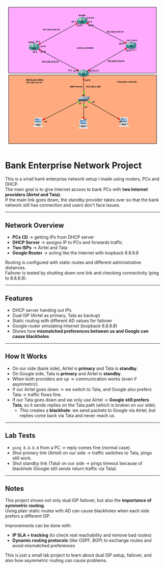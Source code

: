 ![Network Topology](topology.png)

# Bank Enterprise Network Project

This is a small bank enterprise network setup I made using routers, PCs and DHCP.  
The main goal is to give Internet access to bank PCs with **two Internet providers (Airtel and Tata)**.  
If the main link goes down, the standby provider takes over so that the bank network still has connection and users don't face issues.

---

## Network Overview
- **PCs (3)** → getting IPs from DHCP server  
- **DHCP Server** → assigns IP to PCs and forwards traffic  
- **Two ISPs** → Airtel and Tata  
- **Google Router** → acting like the Internet with loopback 8.8.8.8  

Routing is configured with static routes and different administrative distances.  
Failover is tested by shutting down one link and checking connectivity (ping to 8.8.8.8).  

---

## Features
- DHCP server handing out IPs  
- Dual ISP (Airtel as primary, Tata as backup)  
- Static routing with different AD values for failover  
- Google router simulating Internet (loopback 8.8.8.8)  
- Shows how **mismatched preferences between us and Google can cause blackholes**  

---

## How It Works
- On our side (bank side), Airtel is **primary** and Tata is **standby**.  
- On Google side, Tata is **primary** and Airtel is **standby**.  
- When both providers are up → communication works (even if asymmetric).  
- If our Airtel goes down → we switch to Tata, and Google also prefers Tata → traffic flows fine.  
- If our Tata goes down and we only use Airtel → **Google still prefers Tata**, so it sends replies on the Tata path (which is broken on our side).  
  - This creates a **blackhole**: we send packets to Google via Airtel, but replies come back via Tata and never reach us.  

---

## Lab Tests
- `ping 8.8.8.8` from a PC → reply comes fine (normal case).  
- Shut primary link (Airtel) on our side → traffic switches to Tata, pings still work.  
- Shut standby link (Tata) on our side → pings timeout because of blackhole (Google still sends return traffic via Tata).  

---

## Notes
This project shows not only dual ISP failover, but also the **importance of symmetric routing**.  
Using plain static routes with AD can cause blackholes when each side prefers a different ISP.  

Improvements can be done with:
- **IP SLA + tracking** (to check real reachability and remove bad routes)  
- **Dynamic routing protocols** (like OSPF, BGP) to exchange routes and avoid mismatched preferences  

This is just a small lab project to learn about dual ISP setup, failover, and also how asymmetric routing can cause problems.
